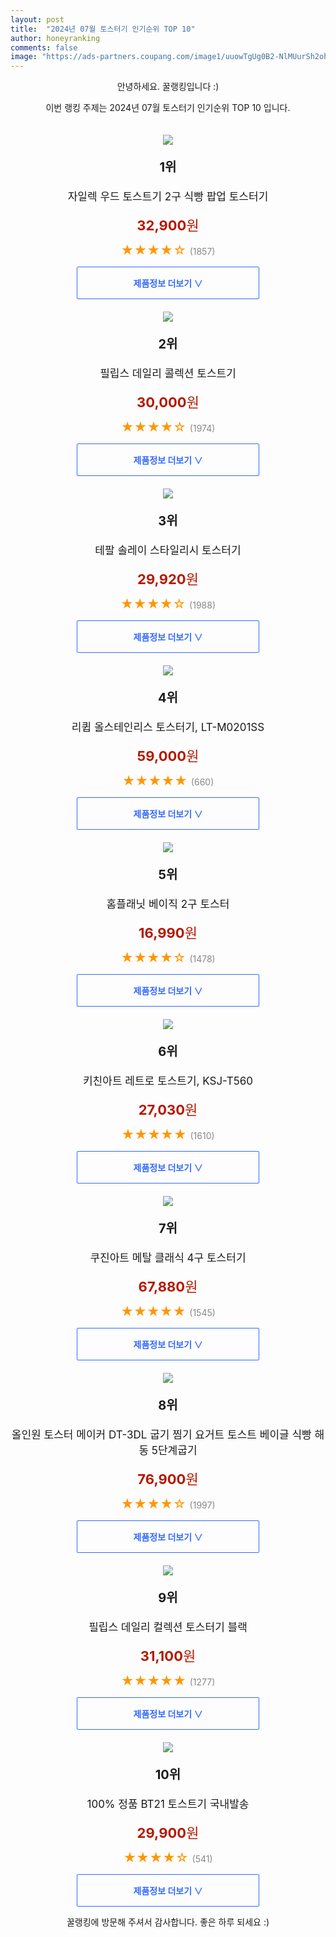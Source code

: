 ```yaml
---
layout: post
title:  "2024년 07월 토스터기 인기순위 TOP 10"
author: honeyranking
comments: false
image: "https://ads-partners.coupang.com/image1/uuowTgUg0B2-NlMUurSh2ohtaICx6SZD4ngru0aPesIopl25kBbJvK-lLL89KJ-azuadSCNGJK77bFMUGHm-1F5I-D5wI_cTQ4wVoxvBcIHff4fg3cVcqDTxpLOEBO8Wlh-pqyoJu4xwe_t6ldvCnpPxiM5d-MgCv_k0D8RqaVeqTMpsNQVgTuvOBai6VYmzIZe-GfPyeFdrs4qC9qDY2cotFJfrXH8RJ7K8VqdBbCB7bKoW0wN0u0e8LXhQoKfhfJbsRepFGxKmv7k9xGxiVpgDLZif1pNRhLUJNtsKLHnVjHzjYAPRQAfidNtnMA=="
---
```

<p style="text-align: center;">안녕하세요. 꿀랭킹입니다 :)</p>
<p style="text-align: center;">이번 랭킹 주제는 2024년 07월 토스터기 인기순위 TOP 10 입니다.</p><center><img src="https://ads-partners.coupang.com/image1/uuowTgUg0B2-NlMUurSh2ohtaICx6SZD4ngru0aPesIopl25kBbJvK-lLL89KJ-azuadSCNGJK77bFMUGHm-1F5I-D5wI_cTQ4wVoxvBcIHff4fg3cVcqDTxpLOEBO8Wlh-pqyoJu4xwe_t6ldvCnpPxiM5d-MgCv_k0D8RqaVeqTMpsNQVgTuvOBai6VYmzIZe-GfPyeFdrs4qC9qDY2cotFJfrXH8RJ7K8VqdBbCB7bKoW0wN0u0e8LXhQoKfhfJbsRepFGxKmv7k9xGxiVpgDLZif1pNRhLUJNtsKLHnVjHzjYAPRQAfidNtnMA==" style="margin-top:20px" /></center><p style="text-align: center; font-size: 20px"><b>1위</b></p><p style="text-align: center; font-size: 17px">자일렉 우드 토스트기 2구 식빵 팝업 토스터기</p><p style="text-align: center;"><span style="color: #b61800; font-size: 22px;"><b>32,900</b>원</span></p><p style="text-align: center;"><span style="color: #ff9600; font-size: 20px;">★★★★☆ </span><span style="color: #878787;">(1857)</span></p><center><a href="https://link.coupang.com/re/AFFSDP?lptag=AF3899140&subid=honeyrank&pageKey=7922974212&itemId=21772731687&vendorItemId=89719089201&traceid=V0-153-c2d3bca8dd6e6573&clickBeacon=d4ada000-4ecf-11ef-aa32-3c8b4ee59aa1%7E3&requestid=20240731090000491283622074&token=31850C%7CMIXED"><div style="font-size: 14px; display: inline-block; padding: 15px 90px; color: #346aff; border-radius: 2px; border: 1px solid #346aff; cursor: pointer;"><b>제품정보 더보기 &or;</b></div></a></center><center><img src="https://ads-partners.coupang.com/image1/M2amYd0XWetpoRh0M3EesBCONYoBL2RjL9Lizy3v4937d_jKi0J2ueKDH4kKpuxJudK7OTFf1JCeKfLQDxjLC-dSQX1L3gwOVPZEf4JhnjGy0er0phG8v0ZeiqCyuGftYVv1kGEIy88c0cDlDbUF1zJFG4BSz7xfceqAvCMrIdvzmJ96bs-PpuMy4JBQDL4_9Hp1nvFN_hCeSt4e7W8Ad7SZl1cwaNLXIoW4oFhoRUcJhAmnF0sD804AFK9DXYr8INqsXYRemP39KbIz95iSjUuvK6tTBbn5iA==" style="margin-top:20px" /></center><p style="text-align: center; font-size: 20px"><b>2위</b></p><p style="text-align: center; font-size: 17px">필립스 데일리 콜렉션 토스트기</p><p style="text-align: center;"><span style="color: #b61800; font-size: 22px;"><b>30,000</b>원</span></p><p style="text-align: center;"><span style="color: #ff9600; font-size: 20px;">★★★★☆ </span><span style="color: #878787;">(1974)</span></p><center><a href="https://link.coupang.com/re/AFFSDP?lptag=AF3899140&subid=honeyrank&pageKey=286139632&itemId=907371568&vendorItemId=3191354432&traceid=V0-153-48d6843202dc1df8&requestid=20240731090000491283622074&token=31850C%7CMIXED"><div style="font-size: 14px; display: inline-block; padding: 15px 90px; color: #346aff; border-radius: 2px; border: 1px solid #346aff; cursor: pointer;"><b>제품정보 더보기 &or;</b></div></a></center><center><img src="https://ads-partners.coupang.com/image1/0plnKzJ4sTUMW9-C0t-Qg4axWicsaXoQnjI9j3X4UBOXuSDT09k1igjeq8sfJFBYjO2vfoY3wJOgB0SbJUkX1INQNRjkxKe5b0FPCM6WO0MKzOcpOJ7atF4fjxkjt8U5zLHs4wMwc5_x_s18HS19kRUgg5H4l-iaICljyGcZWUUKe1bm_EQVQmuvSMHSAXKQ5STBbGYtC1e6-6XiObDWo79XGYecwUpXE0AoVjh4i0nVNxCLXXrV7ajtPl4GLigcV_afcnPhqT3jD9XhmD8hzwRkWG7115I=" style="margin-top:20px" /></center><p style="text-align: center; font-size: 20px"><b>3위</b></p><p style="text-align: center; font-size: 17px">테팔 솔레이 스타일리시 토스터기</p><p style="text-align: center;"><span style="color: #b61800; font-size: 22px;"><b>29,920</b>원</span></p><p style="text-align: center;"><span style="color: #ff9600; font-size: 20px;">★★★★☆ </span><span style="color: #878787;">(1988)</span></p><center><a href="https://link.coupang.com/re/AFFSDP?lptag=AF3899140&subid=honeyrank&pageKey=293422704&itemId=926413128&vendorItemId=5302207783&traceid=V0-153-b48ee1d1e000dfc2&requestid=20240731090000491283622074&token=31850C%7CMIXED"><div style="font-size: 14px; display: inline-block; padding: 15px 90px; color: #346aff; border-radius: 2px; border: 1px solid #346aff; cursor: pointer;"><b>제품정보 더보기 &or;</b></div></a></center><center><img src="https://ads-partners.coupang.com/image1/IgsuZMXAF2bglRjXIulJwuitDC6qNta2vB1rhOsaJ35xRjVD8oEutHfHDNeq2sJPmuiZKjhfnldGeIq3aeuECxdjtcRsH5nZ8z8vi4BnXqFpvXTpa2gvZO5iGP8z81e2n8L5U2fUTNTvn7izLUO-hM74DsH1qoy5w7sayvkHTjauUclh_DPEAU58ikSpZXJVOLkP1lGqGuPq3FQkRppYAIPmcW8nj3fmFd7sncYNKO_J_F0TB4SoNVPSS2e9fQVZ6GQrkmL_j9ppM1de0SJsru4tSkuRlVXcZyK0zbHfYBU=" style="margin-top:20px" /></center><p style="text-align: center; font-size: 20px"><b>4위</b></p><p style="text-align: center; font-size: 17px">리큅 올스테인리스 토스터기, LT-M0201SS</p><p style="text-align: center;"><span style="color: #b61800; font-size: 22px;"><b>59,000</b>원</span></p><p style="text-align: center;"><span style="color: #ff9600; font-size: 20px;">★★★★★ </span><span style="color: #878787;">(660)</span></p><center><a href="https://link.coupang.com/re/AFFSDP?lptag=AF3899140&subid=honeyrank&pageKey=6743995544&itemId=15752104925&vendorItemId=82965800633&traceid=V0-153-16b4f24598b8b86f&clickBeacon=d4adc710-4ecf-11ef-b895-2bb155aae9f6%7E3&requestid=20240731090000491283622074&token=31850C%7CMIXED"><div style="font-size: 14px; display: inline-block; padding: 15px 90px; color: #346aff; border-radius: 2px; border: 1px solid #346aff; cursor: pointer;"><b>제품정보 더보기 &or;</b></div></a></center><center><img src="https://ads-partners.coupang.com/image1/QMrBVUZGBvQsFb5rQOf-zDSQFmsQLPJRy3U1oLM9kpV1eQnFRT058a2GpPFvdCxCvUxxJC5UDRHRooi1d5sh7COcr8hTEx1bDNcPI8oKBGvXXh2X-de2sHSObdf6ITTZbIoEpB71SWtXgb7UBV2RUtljGfqPFsbVfXQP4sjxXm8arsJ3YWC7AalqWtI6XzoVOOYQc__xrpQEYrGUDBOtc42WeQbr4ZvC8G8aTCf6KfAjfos_O6OrplDJKAkawW_KZNAkiUb1EBjibtaSpWfT1A5Pdeo44DBRnco=" style="margin-top:20px" /></center><p style="text-align: center; font-size: 20px"><b>5위</b></p><p style="text-align: center; font-size: 17px">홈플래닛 베이직 2구 토스터</p><p style="text-align: center;"><span style="color: #b61800; font-size: 22px;"><b>16,990</b>원</span></p><p style="text-align: center;"><span style="color: #ff9600; font-size: 20px;">★★★★☆ </span><span style="color: #878787;">(1478)</span></p><center><a href="https://link.coupang.com/re/AFFSDP?lptag=AF3899140&subid=honeyrank&pageKey=4883100337&itemId=6359448286&vendorItemId=73654717945&traceid=V0-153-831dc263e9ef7c8b&requestid=20240731090000491283622074&token=31850C%7CMIXED"><div style="font-size: 14px; display: inline-block; padding: 15px 90px; color: #346aff; border-radius: 2px; border: 1px solid #346aff; cursor: pointer;"><b>제품정보 더보기 &or;</b></div></a></center><center><img src="https://ads-partners.coupang.com/image1/54kTHKekDNFh0sJo51-_Jj8WVoM-MKu59OWKKrh6R4Y-P2iJO78vt0yV6Tyo_hI0Yu40Y22DL2B3AkFoHzFu_NnFc0G24GnDPLp4Hus2dxFz8NRZhKosukatLsrdA-aVgJHwWT4pNktfaO14E3ZiJwJqDGY4JlfZx02jXHVVCHEpqTvMgPlAT6bsqJ4lluoUwi0bHXs3kIdy9W2pHDkF0iXix4ZWPRFoQlcE7s5ZpWybAIGxgXL4D-yS6UP34kBIoYb56A05bCwczS3JOlyGeg3oCkwzY9-l-PFP6xst" style="margin-top:20px" /></center><p style="text-align: center; font-size: 20px"><b>6위</b></p><p style="text-align: center; font-size: 17px">키친아트 레트로 토스트기, KSJ-T560</p><p style="text-align: center;"><span style="color: #b61800; font-size: 22px;"><b>27,030</b>원</span></p><p style="text-align: center;"><span style="color: #ff9600; font-size: 20px;">★★★★★ </span><span style="color: #878787;">(1610)</span></p><center><a href="https://link.coupang.com/re/AFFSDP?lptag=AF3899140&subid=honeyrank&pageKey=7732686392&itemId=20783114948&vendorItemId=87852861779&traceid=V0-153-88b224c27864743c&clickBeacon=d4adc710-4ecf-11ef-a107-652bff8097e4%7E3&requestid=20240731090000491283622074&token=31850C%7CMIXED"><div style="font-size: 14px; display: inline-block; padding: 15px 90px; color: #346aff; border-radius: 2px; border: 1px solid #346aff; cursor: pointer;"><b>제품정보 더보기 &or;</b></div></a></center><center><img src="https://ads-partners.coupang.com/image1/dCnUK42iKyPjiABxdAsUPlv7JR6ZJqlHNjtCHoaAPOjMQb9g_OCBDdrSh0PgyNMnLt76vPixU5ASKb8-SUqufUGqF_ow64JdOCqzWoCEQgkXVmOLGKgtpZNd_y2gdUZJLXRH2iZruPtgzyc7F7B7Nx1nqEu433wzVtOP0MkIpAEsyJE1I95M5DGnpywSaiSk0LiZ1hTveggszid6jI7C9FYlqsiHfmVHaHm3z9jLubfuERKu9rD__2R6SbbohrMG3o80nYq1PUUJ8jn3Xxdw7jwbzzNAH_oPKqZx_PUn69N_7GHNM9J_WTI=" style="margin-top:20px" /></center><p style="text-align: center; font-size: 20px"><b>7위</b></p><p style="text-align: center; font-size: 17px">쿠진아트 메탈 클래식 4구 토스터기</p><p style="text-align: center;"><span style="color: #b61800; font-size: 22px;"><b>67,880</b>원</span></p><p style="text-align: center;"><span style="color: #ff9600; font-size: 20px;">★★★★★ </span><span style="color: #878787;">(1545)</span></p><center><a href="https://link.coupang.com/re/AFFSDP?lptag=AF3899140&subid=honeyrank&pageKey=9931973&itemId=43951850&vendorItemId=3068794452&traceid=V0-153-b7ed5859d6d2ff0c&requestid=20240731090000491283622074&token=31850C%7CMIXED"><div style="font-size: 14px; display: inline-block; padding: 15px 90px; color: #346aff; border-radius: 2px; border: 1px solid #346aff; cursor: pointer;"><b>제품정보 더보기 &or;</b></div></a></center><center><img src="https://ads-partners.coupang.com/image1/tcIX3m6seDFFuXFGtThzYMFKMayMXmpbefimyOkimZNeq0ZheRJKbb2WJuXfcT-Sy7LmTnq5qok_JUgRE_oAoisBgsZlRFSg6-cIdxAF7klfSriMsxzesacpW5s3083pzVf4xp38XzDknzpgaNFLKBqHfaj40MoBph9W35569-nnWzh4OPpL3TFofPkrjeMMepTEoo1BAdPdBV8w9ObV9ZgUuL_fth36Ml5GU0q_1Lj12v135vfXyRW0EerVCf2_lSCmNKgKz15RPHWgjRNdwcuIxeWwunvqj0KWBYZfcvXkHvgUd4rdWU56ve0CpUY=" style="margin-top:20px" /></center><p style="text-align: center; font-size: 20px"><b>8위</b></p><p style="text-align: center; font-size: 17px">올인원 토스터 메이커 DT-3DL 굽기 찜기 요거트 토스트 베이글 식빵 해동 5단계굽기</p><p style="text-align: center;"><span style="color: #b61800; font-size: 22px;"><b>76,900</b>원</span></p><p style="text-align: center;"><span style="color: #ff9600; font-size: 20px;">★★★★☆ </span><span style="color: #878787;">(1997)</span></p><center><a href="https://link.coupang.com/re/AFFSDP?lptag=AF3899140&subid=honeyrank&pageKey=8229842550&itemId=23683923264&vendorItemId=90709118642&traceid=V0-153-405affd8302fb5cb&clickBeacon=d4adc710-4ecf-11ef-ba0d-a6c9dc263d44%7E3&requestid=20240731090000491283622074&token=31850C%7CMIXED"><div style="font-size: 14px; display: inline-block; padding: 15px 90px; color: #346aff; border-radius: 2px; border: 1px solid #346aff; cursor: pointer;"><b>제품정보 더보기 &or;</b></div></a></center><center><img src="https://ads-partners.coupang.com/image1/updu8eqwXBpdLatpuskiwO6W-lpDYISQPKYO0dan_tpmXjcEsIQ-A67kfVT23imIOI6Q5Siw9BdKM1xSQPNllynuSpkEhZ99DWyH0Lwb4axeQAVWF68_u59Fj3sWrSgHI4pIJAKYUCQmsaFOS3_cIxybfjEBou_Jqu25BqKvaMYrGwp5Mi4rS14Sv4nEshymcYgcsD-GNAqfklx7C69YPlGCMROU2193-uTa-HDgrdFaQE8PmkMXPVJyvhSEyJaZuYh7DU_gPCzUWXzCk5a82_Udkqd9L6XsQKVP" style="margin-top:20px" /></center><p style="text-align: center; font-size: 20px"><b>9위</b></p><p style="text-align: center; font-size: 17px">필립스 데일리 컬렉션 토스터기 블랙</p><p style="text-align: center;"><span style="color: #b61800; font-size: 22px;"><b>31,100</b>원</span></p><p style="text-align: center;"><span style="color: #ff9600; font-size: 20px;">★★★★★ </span><span style="color: #878787;">(1277)</span></p><center><a href="https://link.coupang.com/re/AFFSDP?lptag=AF3899140&subid=honeyrank&pageKey=6586088385&itemId=14841160985&vendorItemId=82080425221&traceid=V0-153-6438017b89cc5602&requestid=20240731090000491283622074&token=31850C%7CMIXED"><div style="font-size: 14px; display: inline-block; padding: 15px 90px; color: #346aff; border-radius: 2px; border: 1px solid #346aff; cursor: pointer;"><b>제품정보 더보기 &or;</b></div></a></center><center><img src="https://ads-partners.coupang.com/image1/tPx9OUX6eN2l47wAtHEISeibXbRMj_8mpOFRikT0zOuhAbWMXdpDoa0jZ-qqLsZ_TQwKYQToUlawvaYk-js7sBZn0XLHDL_GS_Ku3QvRiG7ckpHLGlbS7RF1WPhD1Nw5QjS9unGoAddUEDVd_CKSlyiq2XyXD6BWJGUjLOIBzPVYohT4aCXvNbRZXMk6WyHZTmUuduSPt7SQZJkb2pipEjMXpm1ZlUvA7xkntqw2R4qsX23jgXlYGj8K_OYEJeHxtDIlxeZC9r2LPumL658SEb2mlMoJBOjCPGClKOTgVvFxuuhAjRNCulJPhsS55w==" style="margin-top:20px" /></center><p style="text-align: center; font-size: 20px"><b>10위</b></p><p style="text-align: center; font-size: 17px">100% 정품 BT21 토스트기 국내발송</p><p style="text-align: center;"><span style="color: #b61800; font-size: 22px;"><b>29,900</b>원</span></p><p style="text-align: center;"><span style="color: #ff9600; font-size: 20px;">★★★★☆ </span><span style="color: #878787;">(541)</span></p><center><a href="https://link.coupang.com/re/AFFSDP?lptag=AF3899140&subid=honeyrank&pageKey=8092750826&itemId=22863727596&vendorItemId=89898363650&traceid=V0-153-7243c8f1c366ce01&clickBeacon=d4adc710-4ecf-11ef-aa49-2f20c72d56d8%7E3&requestid=20240731090000491283622074&token=31850C%7CMIXED"><div style="font-size: 14px; display: inline-block; padding: 15px 90px; color: #346aff; border-radius: 2px; border: 1px solid #346aff; cursor: pointer;"><b>제품정보 더보기 &or;</b></div></a></center><p style="text-align: center;">꿀랭킹에 방문해 주셔서 감사합니다. 좋은 하루 되세요 :)</p>